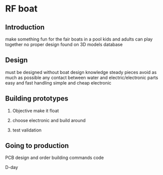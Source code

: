# RF boat

## Introduction

make something fun for the fair
boats in a pool
kids and adults can play together
no proper design found on 3D models database

## Design

must be designed without boat design knowledge 
steady pieces
avoid as much as possible any contact between water and electric/electronic parts
easy and fast handling
simple and cheap electronic


## Building prototypes

1. Objective make it float

2. choose electronic and build around

3. test validation

## Going to production

PCB design and order
building commands
code

D-day